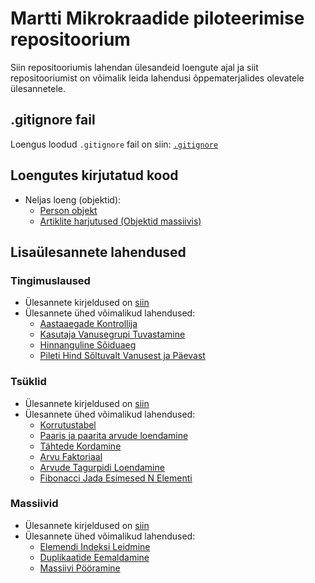 # Martti Mikrokraadide piloteerimise repositoorium

Siin repositooriumis lahendan ülesandeid loengute ajal ja siit repositooriumist on võimalik leida lahendusi õppematerjalides olevatele ülesannetele.

## .gitignore fail

Loengus loodud `.gitignore` fail on siin: [`.gitignore`](./.gitignore)

## Loengutes kirjutatud kood

- Neljas loeng (objektid):
  - [Person objekt](./lessons/Objects/person.js)
  - [Artiklite harjutused (Objektid massiivis)](lessons/Objects/articles.js)

## Lisaülesannete lahendused

### Tingimuslaused

- Ülesannete kirjeldused on [siin](https://github.com/HK-Mikrokraadid/Veebiarendus/blob/c86b703e96f46deb8f6a2b07f23b0fac82df2b3b/Subjects/Programming-Basics/Topics/Conditionals/Exercises.md)
- Ülesannete ühed võimalikud lahendused:
  - [Aastaaegade Kontrollija](./solutions/Conditionals/season.js)
  - [Kasutaja Vanusegrupi Tuvastamine](./solutions/Conditionals/ageGroup.js)
  - [Hinnanguline Sõiduaeg](./solutions/Conditionals/traffic.js)
  - [Pileti Hind Sõltuvalt Vanusest ja Päevast](./solutions/Conditionals/ticket.js)

### Tsüklid

- Ülesannete kirjeldused on [siin](https://github.com/HK-Mikrokraadid/Veebiarendus/blob/c86b703e96f46deb8f6a2b07f23b0fac82df2b3b/Subjects/Programming-Basics/Topics/Loops/Exercises.md)
- Ülesannete ühed võimalikud lahendused:
  - [Korrutustabel](./solutions/Loops/multiplication.js)
  - [Paaris ja paarita arvude loendamine](./solutions/Loops/oddEven.js)
  - [Tähtede Kordamine](./solutions/Loops/hello.js)
  - [Arvu Faktoriaal](./solutions/Loops/factorial.js)
  - [Arvude Tagurpidi Loendamine](./solutions/Loops/backward.js)
  - [Fibonacci Jada Esimesed N Elementi](./solutions/Loops/fibonacci.js)

### Massiivid

- Ülesannete kirjeldused on [siin](https://github.com/HK-Mikrokraadid/Veebiarendus/blob/c86b703e96f46deb8f6a2b07f23b0fac82df2b3b/Subjects/Programming-Basics/Topics/Data-Structures/Exercises-Arrays.md)
- Ülesannete ühed võimalikud lahendused:
  - [Elemendi Indeksi Leidmine](./solutions/Arrays/index.js)
  - [Duplikaatide Eemaldamine](./solutions/Arrays/duplicates.js)
  - [Massiivi Pööramine](./solutions/Arrays/reverse.js)